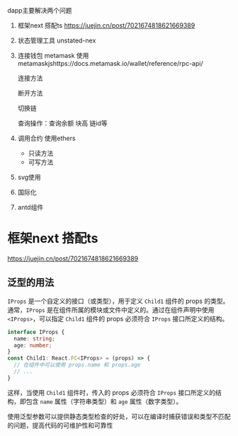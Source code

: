 dapp主要解决两个问题

1. 框架next 搭配ts https://juejin.cn/post/7021674818621669389

2. 状态管理工具 unstated-nex

3. 连接钱包 metamask  使用metamaskjshttps://docs.metamask.io/wallet/reference/rpc-api/

   连接方法

   断开方法

   切换链

   查询操作：查询余额 块高 链id等

4. 调用合约  使用ethers

   - 只读方法
   - 可写方法

5. svg使用

6. 国际化

7. antd组件

   

   

# 框架next 搭配ts 

https://juejin.cn/post/7021674818621669389

## 泛型的用法

`IProps` 是一个自定义的接口（或类型），用于定义 `Child1` 组件的 props 的类型。通常，`IProps` 是在组件所属的模块或文件中定义的。通过在组件声明中使用 `<IProps>`，可以指定 `Child1` 组件的 props 必须符合 `IProps` 接口所定义的结构。

```ts
interface IProps {
  name: string;
  age: number;
}
const Child1: React.FC<IProps> = (props) => {
  // 在组件中可以使用 props.name 和 props.age
  // ...
}
```

这样，当使用 `Child1` 组件时，传入的 props 必须符合 `IProps` 接口所定义的结构，即包含 `name` 属性（字符串类型）和 `age` 属性（数字类型）。

使用泛型参数可以提供静态类型检查的好处，可以在编译时捕获错误和类型不匹配的问题，提高代码的可维护性和可靠性





